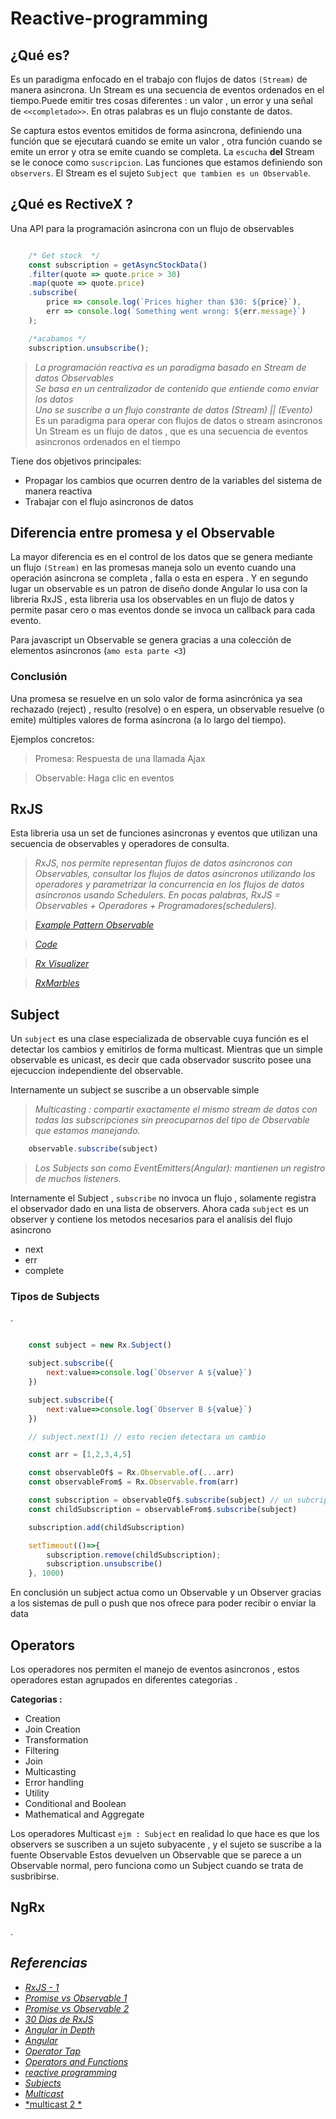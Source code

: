 # **Reactive-programming**

## ¿Qué es?

Es un paradigma enfocado en el trabajo con flujos de datos `(Stream)` de manera asincrona. Un Stream es una secuencia de eventos ordenados en el tiempo.Puede emitir tres cosas diferentes : un valor , un error y una señal de `<<completado>>`. En otras palabras es un flujo constante de datos.

Se captura estos eventos emitidos de forma asincrona, definiendo una función que se ejecutará cuando se emite un valor , otra función cuando se emite un error y otra se emite cuando se completa. La `escucha` **del** Stream se le conoce como `suscripcion`.
Las funciones que estamos definiendo son `observers`. El Stream es el sujeto `Subject que tambien es un Observable`.

## **¿Qué es RectiveX ?**

Una API para la programación asincrona con un flujo de observables

````javascript

    /* Get stock  */
    const subscription = getAsyncStockData()
    .filter(quote => quote.price > 30)
    .map(quote => quote.price)
    .subscribe(
        price => console.log(`Prices higher than $30: ${price}`),
        err => console.log(`Something went wrong: ${err.message}`)
    );

    /*acabamos */
    subscription.unsubscribe();

````

> *La programación reactiva es un paradigma basado en Stream de datos Observables*
> <br>*Se basa en un centralizador de contenido que entiende como enviar los datos*
> <br>*Uno se suscribe a un flujo constrante de datos (Stream) || (Evento)*
> <br> Es un paradigma para operar con flujos de datos o stream asincronos
> <br> Un Stream es un flujo de datos , que es una secuencia de eventos asincronos ordenados en el tiempo

Tiene dos objetivos principales:

- Propagar los cambios que ocurren dentro de la variables del sistema de manera reactiva
- Trabajar con el flujo asincronos de datos

## **Diferencia entre promesa y el Observable**

La mayor diferencia es en el control de los datos que se genera mediante un flujo `(Stream)`
en las promesas maneja solo un evento cuando una operación asincrona se completa , falla o esta en espera .
Y en segundo lugar un observable es un patron de diseño donde Angular lo usa con la libreria RxJS , esta libreria usa los observables en un flujo de datos y permite pasar cero o mas eventos donde se invoca un callback para cada evento.

Para javascript un Observable se genera gracias a una colección de elementos asincronos (`amo esta parte <3`)

### **Conclusión**

Una promesa se resuelve en un solo valor de forma asincrónica ya sea rechazado (reject) , resulto (resolve) o en espera, un observable resuelve (o emite) múltiples valores de forma asíncrona (a lo largo del tiempo).

Ejemplos concretos:

> Promesa: Respuesta de una llamada Ajax

> Observable: Haga clic en eventos

## **RxJS**

Esta libreria usa un set de funciones asincronas y eventos que utilizan una secuencia de observables y operadores de consulta.

> *RxJS, nos permite representan flujos de datos asíncronos con Observables, consultar los flujos de datos asíncronos utilizando los operadores y parametrizar la concurrencia en los flujos de datos asíncronos usando Schedulers. En pocas palabras, RxJS = Observables + Operadores + Programadores(schedulers).*

> *[*Example Pattern Observable*](https://gist.github.com/MaurickThom/c422815b5ccbeded727bad0dd4a4c3fc)*

> *[*Code*](https://github.com/MaurickThom/Reactive-programming/blob/master/001/rxjs1/src/app/app.component.ts)*

> *[*Rx Visualizer*](https://rxviz.com)*

> *[*RxMarbles*](https://rxmarbles.com/#from)*

## **Subject**

Un `subject` es una clase especializada de observable cuya función es el detectar los cambios y emitirlos de forma multicast.
Mientras que un simple observable es unicast, es decir que cada observador suscrito posee una ejecuccion independiente del observable.

Internamente un subject se suscribe a un observable simple

> *Multicasting :  compartir exactamente el mismo stream de datos con todas las subscripciones sin preocuparnos del tipo de Observable que estamos manejando.*

````javascript
    observable.subscribe(subject)
````

> *Los Subjects son como EventEmitters(Angular): mantienen un registro de muchos listeners.*

Internamente el Subject , `subscribe` no invoca un flujo , solamente registra el observador dado en una lista de observers.
Ahora cada `subject` es un observer y contiene los metodos necesarios para el analisis del flujo asincrono

- next
- err
- complete

### **Tipos de Subjects**

.

````javascript

    const subject = new Rx.Subject()

    subject.subscribe({
        next:value=>console.log(`Observer A ${value}`)
    })

    subject.subscribe({
        next:value=>console.log(`Observer B ${value}`)
    })

    // subject.next(1) // esto recien detectara un cambio

    const arr = [1,2,3,4,5]

    const observableOf$ = Rx.Observable.of(...arr)
    const observableFrom$ = Rx.Observable.from(arr)

    const subscription = observableOf$.subscribe(subject) // un subcription es un objecto que representa un objeto desechable
    const childSubscription = observableFrom$.subscribe(subject)

    subscription.add(childSubscription)

    setTimeout(()=>{
        subscription.remove(childSubscription);
        subscription.unsubscribe()
    }, 1000)

````

En conclusión un subject actua como un Observable y un Observer gracias a los sistemas de pull
o push que nos ofrece para poder recibir o enviar la data

## **Operators**

Los operadores nos permiten el manejo de eventos asincronos , estos operadores estan agrupados en diferentes categorias .

**Categorias :**

- Creation
- Join Creation
- Transformation
- Filtering
- Join
- Multicasting
- Error handling
- Utility
- Conditional and Boolean
- Mathematical and Aggregate 

Los operadores Multicast `ejm : Subject` en realidad lo que hace es que los observers se suscriben a un sujeto subyacente , y el sujeto se suscribe a la fuente Observable
Estos devuelven un Observable que se parece a un Observable normal, pero funciona como un Subject cuando se trata de susbribirse.

## **NgRx**

.

## *Referencias*

- [*RxJS - 1*](https://www.adictosaltrabajo.com/2017/11/14/programacion-reactiva-uso-de-la-libreria-rxjs/)
- [*Promise vs Observable 1*](https://es.stackoverflow.com/questions/74930/angular-diferencia-entre-observable-y-promise)
- [*Promise vs Observable 2*](https://www.arquitecturajava.com/promise-vs-observable-en-javascript/)
- [*30 Dias de RxJS*](https://medium.com/@jorgeucano/30-días-con-rxjs-día-1-e911e68f6063)
- [*Angular in Depth*](https://blog.angularindepth.com/the-best-way-to-unsubscribe-rxjs-observable-in-the-angular-applications-d8f9aa42f6a0)
- [*Angular*](https://www.concretepage.com/angular/)
- [*Operator Tap*](https://www.concretepage.com/angular/angular-rxjs-tap)
- [*Operators and Functions*](https://blog.angularindepth.com/mastering-rxjs-operators-and-functions-that-can-bite-you-when-you-dont-expect-cb2047cf5d4c)
- [*reactive programming*](https://pablomagaz.com/blog/programacion-reactiva-con-rxjs)
- [*Subjects*](https://pablomagaz.com/blog/rxjs-subjects-que-son-como-funcionan)
- [*Multicast*](https://netbasal.com/understanding-rxjs-multicast-operators-77b3f60af0a2)
- [*multicast 2 *](https://netbasal.com/understanding-rxjs-multicast-operators-77b3f60af0a2)
